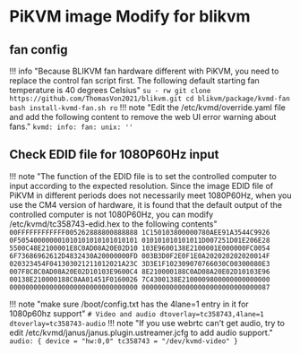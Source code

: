 # PiKVM image Modify for blikvm 

## **fan config**
!!! info "Because BLIKVM fan hardware different with PiKVM, you need to replace the control fan script first. The following default starting fan temperature is 40 degrees Celsius"
    ```
    su -
    rw
    git clone https://github.com/ThomasVon2021/blikvm.git
    cd blikvm/package/kvmd-fan
    bash install-kvmd-fan.sh
    ro
    ```
!!! note "Edit the /etc/kvmd/override.yaml file and add the following content to remove the web UI error warning about fans."
    ```
    kvmd:
        info:
            fan:
                unix: ''
    ```

## **Check EDID file for 1080P60Hz input**
!!! note "The function of the EDID file is to set the controlled computer to input according to the expected resolution. Since the image EDID file of PiKVM in different periods does not necessarily meet 1080P60Hz, when you use the CM4 version of hardware, it is found that the default output of the controlled computer is not 1080P60Hz, you can modify /etc/kvmd/tc358743-edid.hex to the following contents"
    ```
    00FFFFFFFFFFFF005262888800888888
    1C150103800000780AEE91A3544C9926
    0F505400000001010101010101010101
    010101010101011D007251D01E206E28
    5500C48E2100001E8C0AD08A20E02D10
    103E9600138E2100001E000000FC0054
    6F73686962612D4832430A20000000FD
    003B3D0F2E0F1E0A202020202020014F
    020323454F041303021211012021A23C
    3D3E1F102309070766030C00300080E3
    007F8C8C0AD08A20E02D10103E9600C4
    8E210000188C0AD08A20E02D10103E96
    00138E210000188C0AA01451F0160026
    7C4300138E2100009800000000000000
    00000000000000000000000000000000
    00000000000000000000000000000087
    ```

!!! note "make sure /boot/config.txt has the 4lane=1 entry in it for 1080p60hz support"
    ```
    # Video and audio
    dtoverlay=tc358743,4lane=1
    dtoverlay=tc358743-audio
    ```
!!! note "If you use webrtc can't get audio, try to edit /etc/kvmd/janus/janus.plugin.ustreamer.jcfg to add audio support."
    ```
    audio: {
        device = "hw:0,0"
        tc358743 = "/dev/kvmd-video"
    }
    ```
